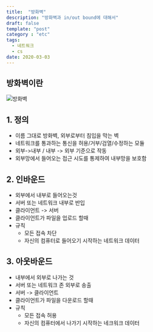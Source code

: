 ```yaml
---
title:  "방화벽"
description: "방화벽과 in/out bound에 대해서"
draft: false
template: "post"
category : "etc"
tags:
  - 네트워크
  - cs
date: 2020-03-03
---
```


## 방화벽이란
![방화벽](https://img1.daumcdn.net/thumb/R800x0/?scode=mtistory2&fname=https%3A%2F%2Ft1.daumcdn.net%2Fcfile%2Ftistory%2F2311674F57B6A95B22)
## 1. 정의

   - 이름 그대로 방화벽, 외부로부터 침입을 막는 벽
   - 네트워크를 통과하는 통신을 허용/거부/검열/수정하는 모듈
   - 외부->내부 / 내부 -> 외부 기준으로 작동
   - 외부망에서 들어오는 접근 시도를 통제하여 내부망을 보호함

## 2. 인바운드
   - 외부에서 내부로 들어오는것
   - 서버 또는 네트워크 내부로 반입
   - 클라이언트 -> 서버
   - 클라이언트가 파일을 업로드 할때
   - 규칙
        - 모든 접속 차단
        - 자신의 컴퓨터로 들어오기 시작하는 네트워크 데이터 

## 3. 아웃바운드
   - 내부에서 외부로 나가는 것
   - 서버 또는 네트워크 존 외부로 송출 
   - 서버 -> 클라이언트
   - 클라이언트가 파일을 다운로드 할때
   - 규칙
       - 모든 접속 허용
       - 자신의 컴퓨터에서 나가기 시작하는 네크워크 데이터
